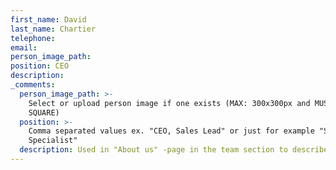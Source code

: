 ```yaml
---
first_name: David
last_name: Chartier
telephone:
email:
person_image_path:
position: CEO
description:
_comments:
  person_image_path: >-
    Select or upload person image if one exists (MAX: 300x300px and MUST BE
    SQUARE)
  position: >-
    Comma separated values ex. "CEO, Sales Lead" or just for example "Software
    Specialist"
  description: Used in "About us" -page in the team section to describe the employee.
---
```



